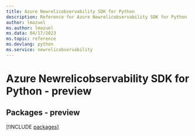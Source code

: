 ```yaml
---
title: Azure Newrelicobservability SDK for Python
description: Reference for Azure Newrelicobservability SDK for Python
author: lmazuel
ms.author: lmazuel
ms.data: 04/17/2023
ms.topic: reference
ms.devlang: python
ms.service: newrelicobservability
---
```

# Azure Newrelicobservability SDK for Python - preview
## Packages - preview
[!INCLUDE [packages](newrelicobservability-index.md)]